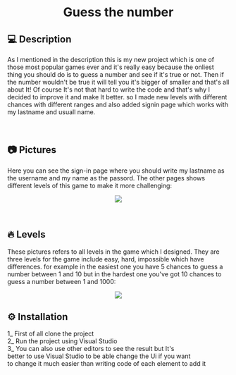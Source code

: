 <h1 align="center">
    Guess the number
</h1>

## 💻 Description<br>
As I mentioned in the description this is my new project which is one of those most popular games ever and it's really easy because the onliest thing you should do is to guess a number and see if it's true or not. Then if the number wouldn't be true it will tell you it's bigger of smaller and that's all about It! Of course It's not that hard to write the code and that's why I decided to improve it and make It better. so I made new levels with different chances with different ranges and also added signin page which works with my lastname and usuall name.
<br>
<br>
<br>

## 📷 Pictures<br>
Here you can see the sign-in page where you should write my lastname as the username and my name as the passord. The other pages shows different levels of this game to make it more challenging:
<br>
<p align="center">
    <img src="https://github.com/AryaAshouri/guess-the-number/blob/master/Static/img/Pages.png">
</p>
<br>

## 🔥 Levels<br>
These pictures refers to all levels in the game which I designed. They are three levels for the game include easy, hard, impossible which have differences. for example in the easiest one you have 5 chances to guess a number between 1 and 10 but in the hardest one you've got 10 chances to guess a number between 1 and 1000:
<p align="center">
    <img src="https://github.com/AryaAshouri/guess-the-number/blob/master/Static/img/Levels.png">
</p>

## ⚙️ Installation<br>
1_ First of all clone the project<br>
2_ Run the project using Visual Studio<br>
3_ You can also use other editors to see the result but It's<br>
better to use Visual Studio to be able change the Ui if you want<br>
to change it much easier than writing code of each element to add it
<br>
